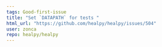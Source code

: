 ```yaml
---
tags: Good-first-issue
title: "Set `DATAPATH` for tests "
html_url: "https://github.com/healpy/healpy/issues/504"
user: zonca
repo: healpy/healpy
---
```


